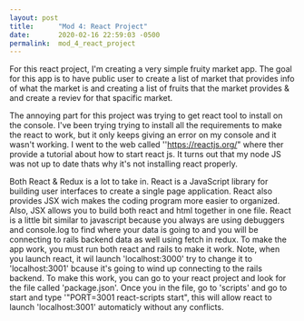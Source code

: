 ```yaml
---
layout: post
title:      "Mod 4: React Project"
date:       2020-02-16 22:59:03 -0500
permalink:  mod_4_react_project
---
```



For this react project, I'm creating a very simple fruity market app. The goal for this app is to have public user to create a list of market that provides info of what the market is and creating a list of fruits that the market provides & and create a reviev for that spacific market.

The annoying part for this project was trying to get react tool to install on the console. I've been trying trying to install all the requirements to make the react to work, but it only keeps giving an error on my console and it wasn't working. I went to the web called ''https://reactjs.org/" where ther provide a tutorial about how to start react js. It turns out that my node JS was not up to date thats why it's not installing react properly.

Both React & Redux is a lot to take in. React is a JavaScript library for building user interfaces to create a single page application. React also provides JSX wich makes the coding program more easier to organized. Also, JSX allows you to build both react and html together in one file. React is a little bit similar to javascript because you always are using debuggers and console.log to find where your data is going to and you will be connecting to rails backend data as well using fetch in redux. To make the app work, you must run both react and rails to make it work. Note, when you launch react, it wil launch 'localhost:3000' try to change it to 'localhost:3001' bcause it's going to wind up connecting to the rails backend. To make this work, you can go to your react project and look for the file called 'package.json'. Once you in the file, go to 'scripts' and go to start and type '"PORT=3001 react-scripts start", this will allow react to launch 'localhost:3001' automaticly without any conflicts.
